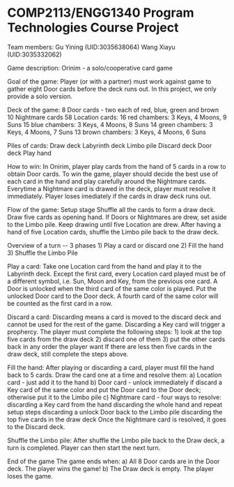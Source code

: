 # COMP2113/ENGG1340 Program Technologies Course Project

 Team members:
Gu Yining (UID:3035638064)
Wang Xiayu (UID:3035332062)

Game description:
Orinim - a solo/cooperative card game

Goal of the game:
Player (or with a partner) must work against game to gather eight Door cards before the deck runs out. In this project, we only provide a solo version. 

Deck of the game:
	8 Door cards - two each of red, blue, green and brown
	10 Nightmare cards
	58 Location cards:
	16 red chambers: 3 Keys, 4 Moons, 9 Suns
	15 blue chambers: 3 Keys, 4 Moons, 8 Suns
	14 green chambers: 3 Keys, 4 Moons, 7 Suns
	13 brown chambers: 3 Keys, 4 Moons, 6 Suns

Piles of cards:
	Draw deck
	Labyrinth deck
	Limbo pile
	Discard deck
	Door deck
	Play hand

How to win:
In Onirim, player play cards from the hand of 5 cards in a row to obtain Door cards. 
To win the game, player should decide the best use of each card in the hand and play carefully around the Nightmare cards.
Everytime a Nightmare card is drawed in the deck, player must resolve it immediately.
Player loses imediately if the cards in draw deck runs out.

Flow of the game:
Setup stage
	Shuffle all the cards to form a draw deck.
	Draw five cards as opening hand. If Doors or Nightmares are drew, set aside to the Limbo pile. Keep drawing until five Location are drew.
	After having a hand of five Location cards, shuffle the Limbo pile back to the draw deck.

Overview of a turn -- 3 phases
	1) Play a card or discard one
	2) Fill the hand
	3) Shuffle the Limbo Pile

Play a card:
	Take one Location card from the hand and play it to the Labyrinth deck.
	Except the first card, every Location card played must be of a different symbol, i.e. Sun, Moon and Key, from the previous one card.
	A Door is unlocked when the third card of the same color is played. Put the unlocked Door card to the Door deck. A fourth card of the same color will be counted as the first card in a row. 

Discard a card: 
	Discarding means a card is moved to the discard deck and cannot be used for the rest of the game.
	Discarding a Key card will trigger a prophercy. The player must complete the following steps:
      1) look at the top five cards from the draw deck
      2) discard one of them 
      3) put the other cards back in any order the player want
    If there are less then five cards in the draw deck, still complete the steps above.

Fill the hand: 
	After playing or discarding a card, player must fill the hand back to 5 cards.
	Draw the card one at a time and resolve them:
		a) Location card - just add it to the hand
		b) Door card - unlock immediately if discard a Key card of the same color and put the Door card to the Door deck; otherwise put it to the Limbo pile 
		c) Nightmare card - four ways to resolve:
			discarding a Key card from the hand
			discarding the whole hand and repeat setup steps
			discarding a unlock Door back to the Limbo pile
			discarding the top five cards in the draw deck
		Once the Nightmare card is resolved, it goes to the Discard deck.

Shuffle the Limbo pile:
	After shuffle the Limbo pile back to the Draw deck, a turn is completed. Player can then start the next turn.
	
End of the game
	The game ends when:
	a) All 8 Door cards are in the Door deck. The player wins the game!
	b) The Draw deck is empty. The player loses the game.
	
    

